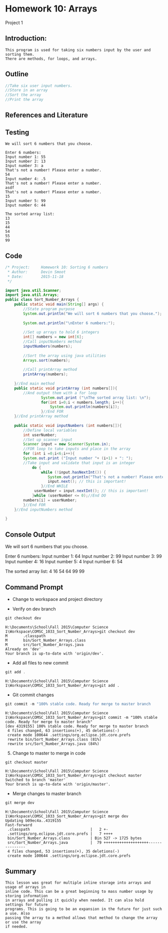 # Homework 10: Arrays
  Project 1

## Introduction:

	This program is used for taking six numbers input by the user and sorting them.
	There are methods, for loops, and arrays.
	
## Outline

```java
//Take six user input numbers.
//Store in an array
//Sort the array
//Print the array
```
## References and Literature

## Testing

```
We will sort 6 numbers that you choose.

Enter 6 numbers:
Input number 1: 55
Input number 2: 13
Input number 3: a
That's not a number! Please enter a number.
54
Input number 4: .5
That's not a number! Please enter a number.
asdf
That's not a number! Please enter a number.
15
Input number 5: 99
Input number 6: 44

The sorted array list: 
13
15
44
54
55
99
```

## Code
```java
/* Project:		Homework 10: Sorting 6 numbers
 * Author:		Devin Smoot
 * Date:		2015-11-18
 */

import java.util.Scanner;
import java.util.Arrays;
public class Sort_Number_Arrays {
	public static void main(String[] args) {
		//State program purpose
		System.out.println("We will sort 6 numbers that you choose.");
		
		System.out.println("\nEnter 6 numbers:");
		
		//Set up arrays to hold 6 integers
		int[] numbers = new int[6];
		//Call inputNumbers method
		inputNumbers(numbers);
		
		//Sort the array using java utilities
		Arrays.sort(numbers);
		
		//Call printArray method
		printArray(numbers);
		
	}//End main method
	public static void printArray (int numbers[]){
		//And output them with a for loop
				System.out.print ("\nThe sorted array list: \n");
				for(int i=0;i < numbers.length; i++){
					System.out.println(numbers[i]);
				}//End FOR
	}//End printArray method
	
	public static void inputNumbers (int numbers[]){
		//Define local variables
		int userNumber;
		//Set up scanner input
		Scanner input = new Scanner(System.in);
		//FOR loop to take inputs and place in the array
		for (int i =0;i<6;i++){
		System.out.print ("Input number "+ (i+1) + ": ");		
		//Take input and validate that input is an integer
			do {
				while (!input.hasNextInt()) {
		           System.out.println("That's not a number! Please enter a number.");
		           input.next(); // this is important!
		        }//End WHILE
			 userNumber = input.nextInt(); // this is important!
			}while (userNumber <= 0);//End DO
		numbers[i] = userNumber;
		}//End FOR
	}//End inputNumbers method
	
}
```

## Console Output

We will sort 6 numbers that you choose.

Enter 6 numbers:
Input number 1: 64
Input number 2: 99
Input number 3: 99
Input number 4: 16
Input number 5: 4
Input number 6: 54

The sorted array list: 
4
16
54
64
99
99

## Command Prompt
	
*	Change to workspace and project directory
	
*	Verify on dev branch
```java
git checkout dev
```
```
H:\Documents\School\Fall 2015\Computer Science 1\Workspace\COMSC_1033_Sort_Number_Arrays>git checkout dev
M       .classpath
M       bin/Sort_Number_Arrays.class
M       src/Sort_Number_Arrays.java
Already on 'dev'
Your branch is up-to-date with 'origin/dev'.
```
*	Add all files to new commit
	
```java
git add .
```
```
H:\Documents\School\Fall 2015\Computer Science 1\Workspace\COMSC_1033_Sort_Number_Arrays>git add .
```
*	Git commit changes
```java
git commit -m "100% stable code. Ready for merge to master branch
```
```
H:\Documents\School\Fall 2015\Computer Science 1\Workspace\COMSC_1033_Sort_Number_Arrays>git commit -m "100% stable code. Ready for merge to master branch"
[dev 4319155] 100% stable code. Ready for merge to master branch
 4 files changed, 63 insertions(+), 45 deletions(-)
 create mode 100644 .settings/org.eclipse.jdt.core.prefs
 rewrite bin/Sort_Number_Arrays.class (81%)
 rewrite src/Sort_Number_Arrays.java (84%)
```
5.	Change to master to merge in code
```java
git checkout master
```
``` 
H:\Documents\School\Fall 2015\Computer Science 1\Workspace\COMSC_1033_Sort_Number_Arrays>git checkout master
Switched to branch 'master'
Your branch is up-to-date with 'origin/master'.
```
*	Merge changes to master branch
```java
git merge dev
```
```
H:\Documents\School\Fall 2015\Computer Science 1\Workspace\COMSC_1033_Sort_Number_Arrays>git merge dev
Updating b09ec4a..4319155
Fast-forward
 .classpath                           |   2 +-
 .settings/org.eclipse.jdt.core.prefs |   7 ++++
 bin/Sort_Number_Arrays.class         | Bin 527 -> 1725 bytes
 src/Sort_Number_Arrays.java          |  79 ++++++++++++++++++++---------------
 4 files changed, 53 insertions(+), 35 deletions(-)
 create mode 100644 .settings/org.eclipse.jdt.core.prefs
 ```
	 
## Summary
	This lesson was great for multiple inline storage into arrays and usage of arrays in 
	inline code. This can be a great beginning to mass number usage by storing information
	in arrays and pulling it quickly when needed. It can also hold settings for future
	programs. This is going to be an expansion in the future for just such a use. Also
	passing the array to a method allows that method to change the array or use the array
	if needed.
	
